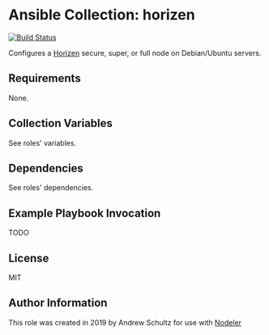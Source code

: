 # Ansible Collection: horizen

[![Build Status](https://travis-ci.org/aschult5/ansible-collection-horizen.svg?branch=master)](https://travis-ci.org/aschult5/ansible-collection-horizen)

Configures a [Horizen](https://www.horizen.global/) secure, super, or full node on Debian/Ubuntu servers.

## Requirements

None.

## Collection Variables

See roles' variables.

## Dependencies

See roles' dependencies.

## Example Playbook Invocation

TODO

## License

MIT

## Author Information

This role was created in 2019 by Andrew Schultz for use with [Nodeler](https://www.nodeler.com)
